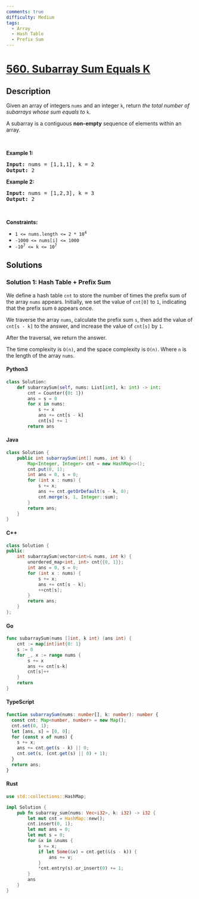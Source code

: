 ```yaml
---
comments: true
difficulty: Medium
tags:
  - Array
  - Hash Table
  - Prefix Sum
---
```


<!-- problem:start -->

# [560. Subarray Sum Equals K](https://leetcode.com/problems/subarray-sum-equals-k)


## Description

<!-- description:start -->

<p>Given an array of integers <code>nums</code> and an integer <code>k</code>, return <em>the total number of subarrays whose sum equals to</em> <code>k</code>.</p>

<p>A subarray is a contiguous <strong>non-empty</strong> sequence of elements within an array.</p>

<p>&nbsp;</p>
<p><strong class="example">Example 1:</strong></p>
<pre><strong>Input:</strong> nums = [1,1,1], k = 2
<strong>Output:</strong> 2
</pre><p><strong class="example">Example 2:</strong></p>
<pre><strong>Input:</strong> nums = [1,2,3], k = 3
<strong>Output:</strong> 2
</pre>
<p>&nbsp;</p>
<p><strong>Constraints:</strong></p>

<ul>
	<li><code>1 &lt;= nums.length &lt;= 2 * 10<sup>4</sup></code></li>
	<li><code>-1000 &lt;= nums[i] &lt;= 1000</code></li>
	<li><code>-10<sup>7</sup> &lt;= k &lt;= 10<sup>7</sup></code></li>
</ul>

<!-- description:end -->

## Solutions

<!-- solution:start -->

### Solution 1: Hash Table + Prefix Sum

We define a hash table `cnt` to store the number of times the prefix sum of the array `nums` appears. Initially, we set the value of `cnt[0]` to `1`, indicating that the prefix sum `0` appears once.

We traverse the array `nums`, calculate the prefix sum `s`, then add the value of `cnt[s - k]` to the answer, and increase the value of `cnt[s]` by `1`.

After the traversal, we return the answer.

The time complexity is `O(n)`, and the space complexity is `O(n)`. Where `n` is the length of the array `nums`.

<!-- tabs:start -->

#### Python3

```python
class Solution:
    def subarraySum(self, nums: List[int], k: int) -> int:
        cnt = Counter({0: 1})
        ans = s = 0
        for x in nums:
            s += x
            ans += cnt[s - k]
            cnt[s] += 1
        return ans
```

#### Java

```java
class Solution {
    public int subarraySum(int[] nums, int k) {
        Map<Integer, Integer> cnt = new HashMap<>();
        cnt.put(0, 1);
        int ans = 0, s = 0;
        for (int x : nums) {
            s += x;
            ans += cnt.getOrDefault(s - k, 0);
            cnt.merge(s, 1, Integer::sum);
        }
        return ans;
    }
}
```

#### C++

```cpp
class Solution {
public:
    int subarraySum(vector<int>& nums, int k) {
        unordered_map<int, int> cnt{{0, 1}};
        int ans = 0, s = 0;
        for (int x : nums) {
            s += x;
            ans += cnt[s - k];
            ++cnt[s];
        }
        return ans;
    }
};
```

#### Go

```go
func subarraySum(nums []int, k int) (ans int) {
	cnt := map[int]int{0: 1}
	s := 0
	for _, x := range nums {
		s += x
		ans += cnt[s-k]
		cnt[s]++
	}
	return
}
```

#### TypeScript

```ts
function subarraySum(nums: number[], k: number): number {
  const cnt: Map<number, number> = new Map();
  cnt.set(0, 1);
  let [ans, s] = [0, 0];
  for (const x of nums) {
    s += x;
    ans += cnt.get(s - k) || 0;
    cnt.set(s, (cnt.get(s) || 0) + 1);
  }
  return ans;
}
```

#### Rust

```rust
use std::collections::HashMap;

impl Solution {
    pub fn subarray_sum(nums: Vec<i32>, k: i32) -> i32 {
        let mut cnt = HashMap::new();
        cnt.insert(0, 1);
        let mut ans = 0;
        let mut s = 0;
        for &x in &nums {
            s += x;
            if let Some(&v) = cnt.get(&(s - k)) {
                ans += v;
            }
            *cnt.entry(s).or_insert(0) += 1;
        }
        ans
    }
}
```

<!-- tabs:end -->

<!-- solution:end -->

<!-- problem:end -->
